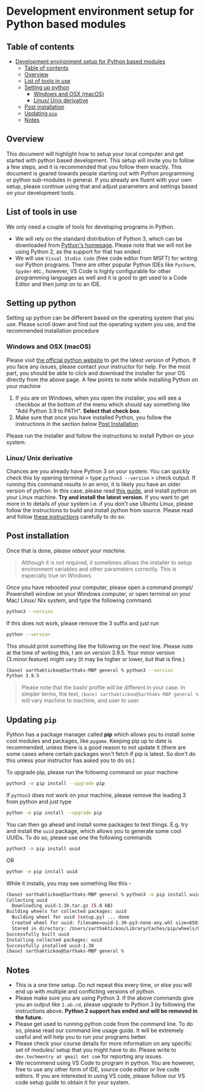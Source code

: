 # Development environment setup for Python based modules

## Table of contents

- [Development environment setup for Python based modules](#development-environment-setup-for-python-based-modules)
  - [Table of contents](#table-of-contents)
  - [Overview](#overview)
  - [List of tools in use](#list-of-tools-in-use)
  - [Setting up python](#setting-up-python)
    - [Windows and OSX (macOS)](#windows-and-osx-macos)
    - [Linux/ Unix derivative](#linux-unix-derivative)
  - [Post installation](#post-installation)
  - [Updating `pip`](#updating-pip)
  - [Notes](#notes)

## Overview

This document will highlight how to setup your local computer and get started with python based development. This setup will invite you to follow a few steps, and it is recommended that you follow them exactly. This document is geared towards people starting out with Python programming or python sub-modules in general. If you already are fluent with your own setup, please continue using that and adjust parameters and settings based on your development tools.

## List of tools in use

We only need a couple of tools for developing programs in Python.

- We will rely on the standard distribution of Python 3, which can be downloaded from [Python's homepage](python.org). Please note that we will not be using Python 2, as the support for that has ended.
- We will use `Visual Studio Code` (free code editor from MSFT) for writing our Python programs. There are other popular Python IDEs like `Pycharm`, `Spyder` etc., however, VS Code is highly configurable for other programming languages as well and it is good to get used to a Code Editor and then jump on to an IDE.

## Setting up python

Setting up python can be different based on the operating system that you use. Please scroll down and find out the operating system you use, and the recommended installation procedure

### Windows and OSX (macOS)

Please visit [the official python website](https://www.python.org/downloads/) to get the latest version of Python. If you face any issues, please contact your instructor for help. For the most part, you should be able to click and download the installer for your OS directly from the above page.
A few points to note while installing Python on your machine

1. If you are on Windows, when you open the installer, you will see a checkbox at the bottom of the menu which should say something like "Add Python 3.9 to PATH". **Select that check box**.
2. Make sure that once you have installed Python, you follow the instructions in the section below [Post Installation](#post-installation)

Please run the installer and follow the instructions to install Python on your system.

### Linux/ Unix derivative

Chances are you already have Python 3 on your system. You can quickly check this by opening terminal > type `python3 --version` > check output. If running this command results in an error, it is likely you have an older version of python. In this case, please read [this guide](https://docs.python-guide.org/starting/install3/linux/), and install python on your Linux machine. __Try and install the latest version__. If you want to get more in to details of your system i.e. if you don't use Ubuntu Linux, please follow the instructions to build and install python from source. Please read and follow [these instructions](https://realpython.com/installing-python/#how-to-install-python-on-linux) carefully to do so.

## Post installation

Once that is done, _please reboot your machine_.
>Although it is not required, it sometimes allows the installer to setup environment variables and other parameters correctly. This is especially true on Windows.

Once you have rebooted your computer, please open a command prompt/ Powershell window on your Windows computer, or open terminal on your Mac/ Linux/ Nix system, and type the following command.

```bash
python3 --version
```

If this does not work, please remove the 3 suffix and just run

```bash
python --version
```

This should print something like the following on the next line. Please note at the time of writing this, I am on version 3.9.5. Your minor version (3.minor.feature) might vary (it may be higher or lower, but that is fine.)

```bash
(base) sarthaktickoo@Sarthaks-MBP general % python3 --version
Python 3.9.5
```

>Please note that the bash/ profile will be different in your case. In simpler terms, the text, `(base) sarthaktickoo@Sarthaks-MBP general %` will vary machine to machine, and user to user.

## Updating `pip`

Python has a package manager called **pip** which allows you to install some cool modules and packages, like `pygame`. Keeping pip up to date is recommended, unless there is a good reason to not update it (there are some cases where certain packages won't fetch if pip is latest. So don't do this unless your instructor has asked you to do so.)

To upgrade pip, please run the following command on your machine

```bash
python3 -m pip install --upgrade pip
```

If `python3` does not work on your machine, please remove the leading 3 from python and just type

```bash
python -m pip install --upgrade pip
```

You can then go ahead and install some packages to test things. E.g. try and install the `uuid` package, which allows you to generate some cool UUIDs. To do so, please use one the following commands

```bash
python3 -m pip install uuid
```

OR

```bash
python -m pip install uuid
```

While it installs, you may see something like this -

```bash
(base) sarthaktickoo@Sarthaks-MBP general % python3 -m pip install uuid
Collecting uuid
  Downloading uuid-1.30.tar.gz (5.8 kB)
Building wheels for collected packages: uuid
  Building wheel for uuid (setup.py) ... done
  Created wheel for uuid: filename=uuid-1.30-py3-none-any.whl size=6501 sha256=f8c25b5a80285f3bc5ff57995430b7fa8cc9bf31b8fa3c0762b5b0ca24667c40
  Stored in directory: /Users/sarthaktickoo/Library/Caches/pip/wheels/05/d7/b4/4795d29c6decfffbf64c63e58b6c8b8bbfd4751488617dcd7a
Successfully built uuid
Installing collected packages: uuid
Successfully installed uuid-1.30
(base) sarthaktickoo@Sarthaks-MBP general %
```

## Notes

* This is a one time setup. Do not repeat this every time, or else you will end up with multiple and conflicting versions of python.
* Please make sure you are using Python 3. If the above commands give you an output like `2.ab.cd`, please upgrade to Python 3 by following the instructions above. **Python 2 support has ended and will be removed in the future.**
* Please get used to running python code from the command line. To do so, please read our command line usage guide. It will be extremely useful and will help you to run your programs better.
* Please check your course details for more information on any specific set of modules/ setup that you might have to do. Please write to `dev.techmentry at gmail dot com` for reporting any issues.
* We recommend using VS Code to program in python. You are however, free to use any other form of IDE, source code editor or live code editors. If you are interested in using VS code, please follow our VS code setup guide to obtain it for your system.
